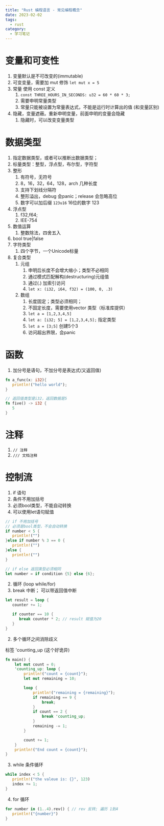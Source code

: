 ```yaml
---
title: "Rust 编程语言 - 常见编程概念"
date: 2023-02-02
tags:
  - rust
category:
  - 学习笔记
---
```


# 变量和可变性

1. 变量默认是不可改变的(immutable)
2. 可变变量，需要加 mut 修饰 `let mut x = 5`
3. 常量 使用 const 定义
   1. `const THREE_HOURS_IN_SECONDS: u32 = 60 * 60 * 3;`
   2. 需要申明常量类型
   3. 常量只能被设置为常量表达式，不能是运行时计算出的值 (和变量区别)
4. 隐藏，变量遮蔽。重新申明变量，前面申明的变量会隐藏
   1. 隐藏时，可以改变变量类型

# 数据类型

1. 指定数据类型，或者可以推断出数据类型；
2. 标量类型：整型，浮点型，布尔型，字符型
3. 整形
   1. 有符号，无符号
   2. 8，16，32，64，128，arch 几种长度
   3. 支持下划线分隔符
   4. 整形溢出，debug 会panic；release 会忽略高位
   5. 数字可以加后缀 `123u16` 16位的数字 123
4. 浮点型
   1. f32,f64;
   2. IEE-754
5. 数值运算
   1. 整数除法，四舍五入
6. bool true|false
7. 字符类型
   1. 四个字节，一个Unicode标量
8. 复合类型
   1. 元组
      1. 申明后长度不会增大缩小；类型不必相同
      2. 通过模式匹配解构(destructuring)元组值
      3. 通过(.) 加索引访问
      4. `let x: (i32, i64, f32) = (100, 0, .3)`
   2. 数组
      1. 长度固定；类型必须相同；
      2. 不固定长度，需要使用vector 类型（标准库提供）
      3. `let a = [1,2,3,4,5]`
      4. `let a: [i32; 5] = [1,2,3,4,5];`  指定类型
      5. `let a = [3;5]` 创建5个3
      6. 访问超出界限，会panic

# 函数

1. 加分号是语句，不加分号是表达式(又返回值)

```rust
fn a_func(x: i32){
   println!("hello world");
}

// 返回值类型是i32，返回数据是5
fn five() -> i32 {
   5
}
```

# 注释

1. `// 注释`
2. `/// 文档注释`

# 控制流

1. if 语句
  1. 条件不用加括号
  2. 必须bool类型，不能自动转换
  3. 可以使用let语句赋值

```rust
// if 不用加括号
// 必须是bool类型，不会自动转换
if number < 5 {
   println!("")
}else if number % 3 == 0 {
   println!("")
}else {
   println!("")
}

// if else 返回类型必须相同
let number = if condition {5} else {6};
```
2.  循环 (loop while/for)
   1. break 中断； 可以带返回值中断
```rust
let result = loop {
   counter += 1;

   if counter == 10 {
      break counter * 2; // result 赋值为20
   }
}
```
   2. 多个循环之间消除歧义

   标签 'counting_up (这个好诡异)
```rust
fn main() {
    let mut count = 0;
    'counting_up: loop {
        println!("count = {count}");
        let mut remaining = 10;

        loop {
            println!("remaining = {remaining}");
            if remaining == 9 {
                break;
            }
            if count == 2 {
                break 'counting_up;
            }
            remaining -= 1;
        }

        count += 1;
    }
    println!("End count = {count}");
}
```
   3. while 条件循环

```rust
while index < 5 {
   println!("the valeue is: {}", 123)
   index += 1;
}
```
   4. for 循环

```rust
for number in (1..4).rev() { // rev 反转; 遍历 1到4
   println!("{number}")
}
```


